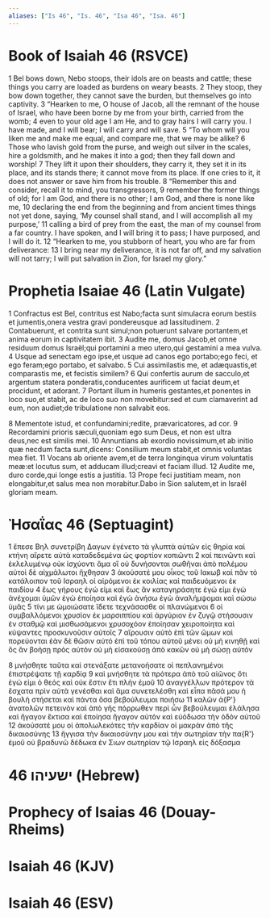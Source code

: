 ```yaml
---
aliases: ["Is 46", "Is. 46", "Isa 46", "Isa. 46"]
---
```



# Book of Isaiah 46 (RSVCE)

1 Bel bows down, Nebo stoops, their idols are on beasts and cattle; these things you carry are loaded as burdens on weary beasts.
2 They stoop, they bow down together, they cannot save the burden, but themselves go into captivity.
3 “Hearken to me, O house of Jacob, all the remnant of the house of Israel, who have been borne by me from your birth, carried from the womb;
4 even to your old age I am He, and to gray hairs I will carry you. I have made, and I will bear; I will carry and will save.
5 “To whom will you liken me and make me equal, and compare me, that we may be alike?
6 Those who lavish gold from the purse, and weigh out silver in the scales, hire a goldsmith, and he makes it into a god; then they fall down and worship!
7 They lift it upon their shoulders, they carry it, they set it in its place, and its stands there; it cannot move from its place. If one cries to it, it does not answer or save him from his trouble.
8 “Remember this and consider, recall it to mind, you transgressors,
9 remember the former things of old; for I am God, and there is no other; I am God, and there is none like me,
10 declaring the end from the beginning and from ancient times things not yet done, saying, ‘My counsel shall stand, and I will accomplish all my purpose,’
11 calling a bird of prey from the east, the man of my counsel from a far country. I have spoken, and I will bring it to pass; I have purposed, and I will do it.
12 “Hearken to me, you stubborn of heart, you who are far from deliverance:
13 I bring near my deliverance, it is not far off, and my salvation will not tarry; I will put salvation in Zion, for Israel my glory.”


# Prophetia Isaiae 46 (Latin Vulgate)

1 Confractus est Bel, contritus est Nabo;facta sunt simulacra eorum bestiis et jumentis,onera vestra gravi pondereusque ad lassitudinem.
2 Contabuerunt, et contrita sunt simul;non potuerunt salvare portantem,et anima eorum in captivitatem ibit.
3 Audite me, domus Jacob,et omne residuum domus Israël;qui portamini a meo utero,qui gestamini a mea vulva.
4 Usque ad senectam ego ipse,et usque ad canos ego portabo;ego feci, et ego feram;ego portabo, et salvabo.
5 Cui assimilastis me, et adæquastis,et comparastis me, et fecistis similem?
6 Qui confertis aurum de sacculo,et argentum statera ponderatis,conducentes aurificem ut faciat deum,et procidunt, et adorant.
7 Portant illum in humeris gestantes,et ponentes in loco suo,et stabit, ac de loco suo non movebitur:sed et cum clamaverint ad eum, non audiet;de tribulatione non salvabit eos.

8 Mementote istud, et confundamini;redite, prævaricatores, ad cor.
9 Recordamini prioris sæculi,quoniam ego sum Deus, et non est ultra deus,nec est similis mei.
10 Annuntians ab exordio novissimum,et ab initio quæ necdum facta sunt,dicens: Consilium meum stabit,et omnis voluntas mea fiet.
11 Vocans ab oriente avem,et de terra longinqua virum voluntatis meæ:et locutus sum, et adducam illud;creavi et faciam illud.
12 Audite me, duro corde,qui longe estis a justitia.
13 Prope feci justitiam meam, non elongabitur,et salus mea non morabitur.Dabo in Sion salutem,et in Israël gloriam meam.


# Ἠσαΐας 46 (Septuagint)

1 ἔπεσε Βηλ συνετρίβη Δαγων ἐγένετο τὰ γλυπτὰ αὐτῶν εἰς θηρία καὶ κτήνη αἴρετε αὐτὰ καταδεδεμένα ὡς φορτίον κοπιῶντι
2 καὶ πεινῶντι καὶ ἐκλελυμένῳ οὐκ ἰσχύοντι ἅμα οἳ οὐ δυνήσονται σωθῆναι ἀπὸ πολέμου αὐτοὶ δὲ αἰχμάλωτοι ἤχθησαν
3 ἀκούσατέ μου οἶκος τοῦ Ιακωβ καὶ πᾶν τὸ κατάλοιπον τοῦ Ισραηλ οἱ αἰρόμενοι ἐκ κοιλίας καὶ παιδευόμενοι ἐκ παιδίου
4 ἕως γήρους ἐγώ εἰμι καὶ ἕως ἂν καταγηράσητε ἐγώ εἰμι ἐγὼ ἀνέχομαι ὑμῶν ἐγὼ ἐποίησα καὶ ἐγὼ ἀνήσω ἐγὼ ἀναλήμψομαι καὶ σώσω ὑμᾶς
5 τίνι με ὡμοιώσατε ἴδετε τεχνάσασθε οἱ πλανώμενοι
6 οἱ συμβαλλόμενοι χρυσίον ἐκ μαρσιππίου καὶ ἀργύριον ἐν ζυγῷ στήσουσιν ἐν σταθμῷ καὶ μισθωσάμενοι χρυσοχόον ἐποίησαν χειροποίητα καὶ κύψαντες προσκυνοῦσιν αὐτοῖς
7 αἴρουσιν αὐτὸ ἐπὶ τῶν ὤμων καὶ πορεύονται ἐὰν δὲ θῶσιν αὐτό ἐπὶ τοῦ τόπου αὐτοῦ μένει οὐ μὴ κινηθῇ καὶ ὃς ἂν βοήσῃ πρὸς αὐτόν οὐ μὴ εἰσακούσῃ ἀπὸ κακῶν οὐ μὴ σώσῃ αὐτόν

8 μνήσθητε ταῦτα καὶ στενάξατε μετανοήσατε οἱ πεπλανημένοι ἐπιστρέψατε τῇ καρδίᾳ
9 καὶ μνήσθητε τὰ πρότερα ἀπὸ τοῦ αἰῶνος ὅτι ἐγώ εἰμι ὁ θεός καὶ οὐκ ἔστιν ἔτι πλὴν ἐμοῦ
10 ἀναγγέλλων πρότερον τὰ ἔσχατα πρὶν αὐτὰ γενέσθαι καὶ ἅμα συνετελέσθη καὶ εἶπα πᾶσά μου ἡ βουλὴ στήσεται καὶ πάντα ὅσα βεβούλευμαι ποιήσω
11 καλῶν ἀ{P'} ἀνατολῶν πετεινὸν καὶ ἀπὸ γῆς πόρρωθεν περὶ ὧν βεβούλευμαι ἐλάλησα καὶ ἤγαγον ἔκτισα καὶ ἐποίησα ἤγαγον αὐτὸν καὶ εὐόδωσα τὴν ὁδὸν αὐτοῦ
12 ἀκούσατέ μου οἱ ἀπολωλεκότες τὴν καρδίαν οἱ μακρὰν ἀπὸ τῆς δικαιοσύνης
13 ἤγγισα τὴν δικαιοσύνην μου καὶ τὴν σωτηρίαν τὴν πα{R'} ἐμοῦ οὐ βραδυνῶ δέδωκα ἐν Σιων σωτηρίαν τῷ Ισραηλ εἰς δόξασμα


# 46 ישעיהו (Hebrew)


# Prophecy of Isaias 46 (Douay-Rheims)


# Isaiah 46 (KJV)


# Isaiah 46 (ESV)

